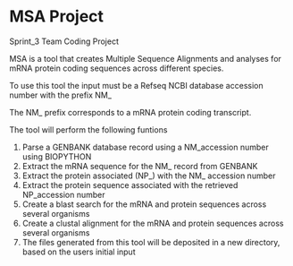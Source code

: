 # MSA Project

Sprint_3 Team Coding Project

MSA is a tool that creates Multiple Sequence Alignments and analyses for mRNA protein coding sequences across different species.

To use this tool the input must be a Refseq NCBI database accession number with the prefix NM_

The NM_ prefix corresponds to a mRNA protein coding transcript. 

The tool will perform the following funtions

1. Parse a GENBANK database record using a NM_accession number using BIOPYTHON
2. Extract the mRNA sequence for the NM_ record from GENBANK
3. Extract the protein associated (NP_) with the NM_ accession number
4. Extract the protein sequence associated with the retrieved NP_accession number 
5. Create a blast search for the mRNA and protein sequences across several organisms
6. Create a clustal alignment for the mRNA and protein sequences across several organisms
7. The files generated from this tool will be deposited in a new directory, based on the users initial input